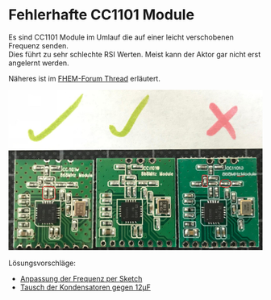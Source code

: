 # Fehlerhafte CC1101 Module

Es sind CC1101 Module im Umlauf die auf einer leicht verschobenen Frequenz senden.  
Dies führt zu sehr schlechte RSI Werten. Meist kann der Aktor gar nicht erst angelernt werden.

Näheres ist im [FHEM-Forum Thread](https://forum.fhem.de/index.php/topic,91740.0.html) erläutert.

![CC1101 Modulvergleich](./images/CC1101_bad-vs-working.jpg)

Lösungsvorschläge: 
* [Anpassung der Frequenz per Sketch](https://forum.fhem.de/index.php/topic,91740.msg872348.html#msg872348)
* [Tausch der Kondensatoren gegen 12µF](https://forum.fhem.de/index.php/topic,91740.msg872505.html#msg872505)

